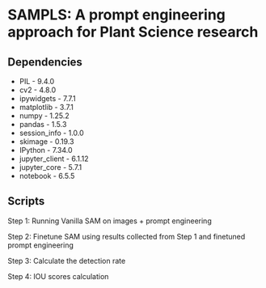 # SAMPLS: A prompt engineering approach for Plant Science research

## Dependencies

* PIL -                 9.4.0
* cv2 -                 4.8.0
* ipywidgets -         7.7.1
* matplotlib -        3.7.1
* numpy -              1.25.2
* pandas -             1.5.3
* session_info -       1.0.0
* skimage -            0.19.3
* IPython -            7.34.0
* jupyter_client -     6.1.12
* jupyter_core -       5.7.1
* notebook -           6.5.5

## Scripts

Step 1: Running Vanilla SAM on images + prompt engineering

Step 2: Finetune SAM using results collected from Step 1 and finetuned prompt engineering

Step 3: Calculate the detection rate 

Step 4: IOU scores calculation

